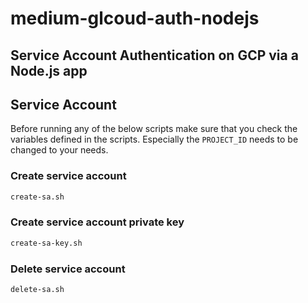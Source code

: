 # medium-glcoud-auth-nodejs

## Service Account Authentication on GCP via a Node.js app



## Service Account

Before running any of the below scripts make sure that you check the variables defined in the scripts.
Especially the `PROJECT_ID` needs to be changed to your needs. 

### Create service account
```sh
create-sa.sh
```

### Create service account private key

```sh
create-sa-key.sh
```

### Delete service account

```sh
delete-sa.sh
```
